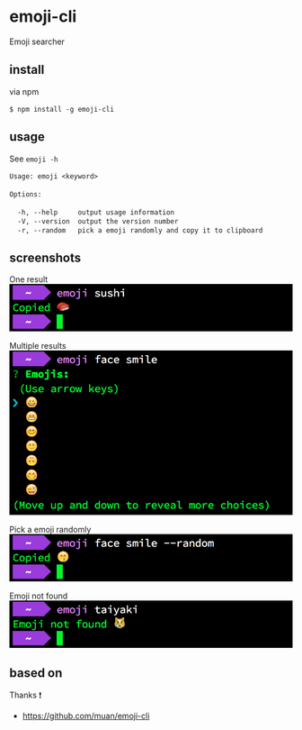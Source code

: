 # emoji-cli
Emoji searcher

## install
via npm
```
$ npm install -g emoji-cli
```

## usage
See `emoji -h`
```
Usage: emoji <keyword>

Options:

  -h, --help     output usage information
  -V, --version  output the version number
  -r, --random   pick a emoji randomly and copy it to clipboard
```

## screenshots
One result
![emoji](./images/emoji.png)

Multiple results
![emojis](./images/emojis.png)

Pick a emoji randomly
![random emoji](./images/random_emoji.png)

Emoji not found
![emoji not found](./images/emoji_not_found.png)

## based on
Thanks :exclamation:
+ https://github.com/muan/emoji-cli
